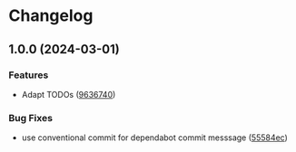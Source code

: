 # Changelog

## 1.0.0 (2024-03-01)


### Features

* Adapt TODOs ([9636740](https://github.com/nasa9084/asdf-tfcmt/commit/96367405e9c80eccb04dc92727b0976054787249))


### Bug Fixes

* use conventional commit for dependabot commit messsage ([55584ec](https://github.com/nasa9084/asdf-tfcmt/commit/55584ec2d469d942a91a50102a25dfc78b5e48a5))
